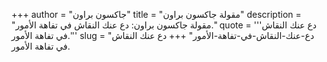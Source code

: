 +++
author = "جاكسون براون"
title = "مقولة جاكسون براون"
description = "مقولة جاكسون براون: دع عنك النقاش في تفاهة الأمور."
quote = '''دع عنك النقاش في تفاهة الأمور.''' 
slug = "دع-عنك-النقاش-في-تفاهة-الأمور"
+++
دع عنك النقاش في تفاهة الأمور.
